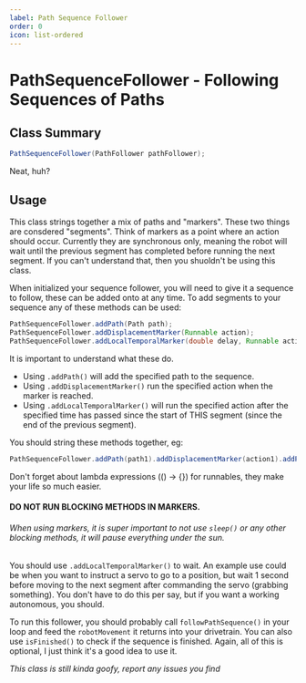 ```yaml
---
label: Path Sequence Follower
order: 0
icon: list-ordered
---
```


# PathSequenceFollower - Following Sequences of Paths

## Class Summary
```java
PathSequenceFollower(PathFollower pathFollower);
```
Neat, huh?

## Usage
This class strings together a mix of paths and "markers". These two things are consdered "segments". Think of markers as a point where an action should occur. Currently they are synchronous only, meaning the robot will wait until the previous segment has completed before running the next segment. If you can't understand that, then you shuoldn't be using this class.

When initialized your sequence follower, you will need to give it a sequence to follow, these can be added onto at any time. To add segments to your sequence any of these methods can be used:
```java
PathSequenceFollower.addPath(Path path);
PathSequenceFollower.addDisplacementMarker(Runnable action);
PathSequenceFollower.addLocalTemporalMarker(double delay, Runnable action) // delay in seconds
```
It is important to understand what these do. 
- Using `.addPath()` will add the specified path to the sequence. 
- Using `.addDisplacementMarker()` run the specified action when the marker is reached.
- Using `.addLocalTemporalMarker()` will run the specified action after the specified time has passed since the start of THIS segment (since the end of the previous segment).

You should string these methods together, eg:
```java
PathSequenceFollower.addPath(path1).addDisplacementMarker(action1).addPath(path2).addLocalTemporalMarker(1.0, action2).addPath(path3);
```
Don't forget about lambda expressions (() -> {}) for runnables, they make your life so much easier.

#### **DO NOT RUN BLOCKING METHODS IN MARKERS**.
###### When using markers, it is super important to not use `sleep()` or any other blocking methods, it will pause everything under the sun.

You should use `.addLocalTemporalMarker()` to wait. An example use could be when you want to instruct a servo to go to a position, but wait 1 second before moving to the next segment after commanding the servo (grabbing something). You don't have to do this per say, but if you want a working autonomous, you should.

To run this follower, you should probably call `followPathSequence()` in your loop and feed the `robotMovement` it returns into your drivetrain. You can also use `isFinished()` to check if the sequence is finished. Again, all of this is optional, I just think it's a good idea to use it.

*This class is still kinda goofy, report any issues you find*